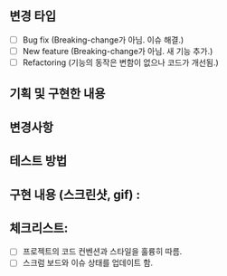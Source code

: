 <!--- Provide a general summary of your changes in the Title above -->

## 변경 타입

<!--- What types of changes does your code introduce? Put an `x` in all the boxes that apply: -->

- [ ] Bug fix (Breaking-change가 아님. 이슈 해결.)
- [ ] New feature (Breaking-change가 아님. 새 기능 추가.)
- [ ] Refactoring (기능의 동작은 변함이 없으나 코드가 개선됨.)

## 기획 및 구현한 내용

<!-- 구현한 기능에 관련된 기획을 서술해주시면 됩니다. -->

## 변경사항

<!-- 주요 파일 변경점을 서술 해주세요. -->
<!-- 없다면 비워주시면 됩니다. -->

## 테스트 방법

<!--- 구현된 내용을 테스트 할 방법을 자세히 서술 해주세요. -->
<!--- 테스트 해야 될 환경과 테스트 한 환경을 서술 해주세요. -->

## 구현 내용 (스크린샷, gif) :

<!-- 구현 내용을 리뷰어가 확인할 수 있도록 스크린샷 혹은 gif 등을 활용해 자유롭게 보여주세요. -->

## 체크리스트:

<!--- 확인이 된 부분에 모두 [x] 로 변경하여 확인했다는 사실을 알려주세요. -->

- [ ] 프로젝트의 코드 컨벤션과 스타일을 훌륭히 따름.
- [ ] 스크럼 보드와 이슈 상태를 업데이트 함.
<!-- - [ ] 변경사항을 포함하는 테스트 코드를 작성함. -->
